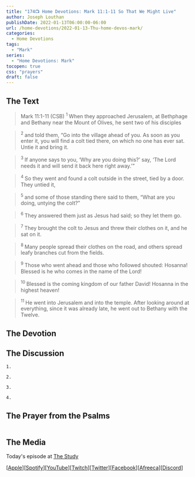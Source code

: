 ```yaml
---
title: "174📺 Home Devotions: Mark 11:1-11 So That We Might Live"
author: Joseph Louthan
publishDate: 2022-01-13T06:00:00-06:00
url: /home-devotions/2022-01-13-Thu-home-devos-mark/
categories:
  - Home Devotions
tags:
  - "Mark"
series:
  - "Home Devotions: Mark"
tocopen: true
css: "prayers"
draft: false
---
```

## The Text

>Mark 11:1-11 (CSB) 
><sup> 1 </sup> When they approached Jerusalem, at Bethphage and Bethany near the Mount of Olives, he sent two of his disciples 

><sup> 2 </sup> and told them, “Go into the village ahead of you. As soon as you enter it, you will find a colt tied there, on which no one has ever sat. Untie it and bring it. 

><sup> 3 </sup> If anyone says to you, ‘Why are you doing this?’ say, ‘The Lord needs it and will send it back here right away.’” 

><sup> 4 </sup> So they went and found a colt outside in the street, tied by a door. They untied it, 

><sup> 5 </sup> and some of those standing there said to them, “What are you doing, untying the colt?” 

><sup> 6 </sup> They answered them just as Jesus had said; so they let them go. 

><sup> 7 </sup> They brought the colt to Jesus and threw their clothes on it, and he sat on it. 

><sup> 8 </sup> Many people spread their clothes on the road, and others spread leafy branches cut from the fields. 

><sup> 9 </sup> Those who went ahead and those who followed shouted: Hosanna! Blessed is he who comes in the name of the Lord! 

><sup> 10 </sup> Blessed is the coming kingdom of our father David! Hosanna in the highest heaven! 

><sup> 11 </sup> He went into Jerusalem and into the temple. After looking around at everything, since it was already late, he went out to Bethany with the Twelve. 

## The Devotion



## The Discussion

```text
1. 
```

```text
2. 
```

```text
3. 
```

```text
4. 
```

## The Prayer from the Psalms

>

<div style='font-variant: small-caps;'>

</div>

```text

```

## The Media

Today's episode at [The Study](http://study.theologic.us/podcast/)

\[[Apple](https://podcasts.apple.com/us/podcast/the-study/id1557102127)\]\[[Spotify](https://open.spotify.com/show/0Xs5qsNvWePyRqcmtOTPkR)\]\[[YouTube](http://youtube.theologic.us)\]\[[Twitch](http://twitch.theologic.us)\]\[[Twitter](https://twitter.com/theologic_us)\]\[[Facebook](https://www.facebook.com/groups/462231051477464)\]\[[Afreeca](https://bj.afreecatv.com/theologicus)\]\[[Discord](http://discord.theologic.us)\]
